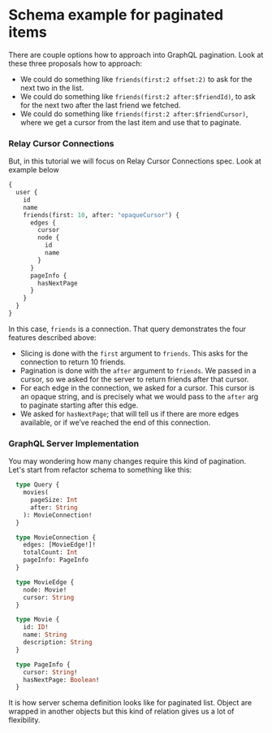 # Schema example for paginated items

There are couple options how to approach into GraphQL pagination. Look at these three proposals how to approach:

* We could do something like `friends(first:2 offset:2)` to ask for the next two in the list.
* We could do something like `friends(first:2 after:$friendId)`, to ask for the next two after the last friend we fetched.
* We could do something like `friends(first:2 after:$friendCursor)`, where we get a cursor from the last item and use that to paginate.

### Relay Cursor Connections

But, in this tutorial we will focus on Relay Cursor Connections spec. Look at example below

```graphql
{
  user {
    id
    name
    friends(first: 10, after: "opaqueCursor") {
      edges {
        cursor
        node {
          id
          name
        }
      }
      pageInfo {
        hasNextPage
      }
    }
  }
}
```

In this case, `friends` is a connection. That query demonstrates the four features described above:

* Slicing is done with the `first` argument to `friends`. This asks for the connection to return 10 friends.
* Pagination is done with the `after` argument to `friends`. We passed in a cursor, so we asked for the server to return friends after that cursor.
* For each edge in the connection, we asked for a cursor. This cursor is an opaque string, and is precisely what we would pass to the `after` arg to paginate starting after this edge.
* We asked for `hasNextPage`; that will tell us if there are more edges available, or if we’ve reached the end of this connection.

### GraphQL Server Implementation

You may wondering how many changes require this kind of pagination. Let's start from refactor schema to something like this:

```graphql
  type Query {
    movies(
      pageSize: Int
      after: String
    ): MovieConnection!
  }

  type MovieConnection {
    edges: [MovieEdge!]!
    totalCount: Int
    pageInfo: PageInfo
  }

  type MovieEdge {
    node: Movie!
    cursor: String
  }

  type Movie {
    id: ID!
    name: String
    description: String
  }

  type PageInfo {
    cursor: String!
    hasNextPage: Boolean!
  }
```

It is how server schema definition looks like for paginated list. Object are wrapped in another objects but this kind of relation gives us a lot of flexibility.

